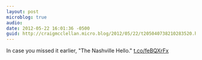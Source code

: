 ```yaml
---
layout: post
microblog: true
audio: 
date: 2012-05-22 16:01:36 -0500
guid: http://craigmcclellan.micro.blog/2012/05/22/t205040738210283520.html
---
```

In case you missed it earlier, "The Nashville Hello." [t.co/feBQXrFx](http://t.co/feBQXrFx)
